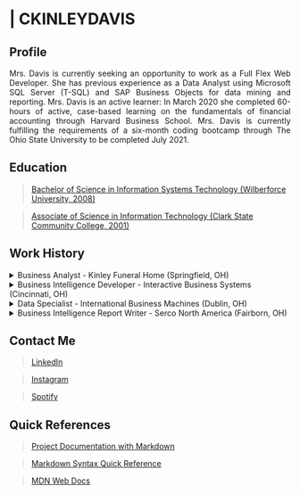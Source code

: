 # | CKINLEYDAVIS

## Profile

<p align="justify">Mrs. Davis is currently seeking an opportunity to work as a Full Flex Web Developer. She has previous experience as a Data Analyst using Microsoft SQL Server (T-SQL) and SAP Business Objects for data mining and reporting. Mrs. Davis is an active learner: In March 2020 she completed 60-hours of active, case-based learning on the fundamentals of financial accounting through Harvard Business School. Mrs. Davis is currently fulfilling the requirements of a six-month coding bootcamp through The Ohio State University to be completed July 2021.</p>

## Education

> [Bachelor of Science in Information Systems Technology (Wilberforce University, 2008)](#)

> [Associate of Science in Information Technology (Clark State Community College, 2001)](#)

## Work History

<details>
  <summary>
    Business Analyst - Kinley Funeral Home (Springfield, OH)
  </summary>

  <!-- 
  <ol start="1">
    <li>
      <p>
        <b><i>Troubleshooting and solved technical issues to support the directors in their day-to-day activities, including computer hardware issues, web development, application upgrades and integrations.</i></b>
      </p>
    </li>
  </ol> -->
</details>
<details>
  <summary>
    Business Intelligence Developer - Interactive Business Systems (Cincinnati, OH)
  </summary>
</details>
<details>
  <summary>
    Data Specialist - International Business Machines (Dublin, OH)
  </summary>
</details>
<details>
  <summary>
    Business Intelligence Report Writer - Serco North America (Fairborn, OH)
  </summary>
</details>

## Contact Me

> [LinkedIn](https://www.linkedin.com/in/ckinleydavis/)

> [Instagram](https://www.instagram.com/kinley2520/)

> [Spotify](https://open.spotify.com/user/1227450862?si=CRTlsI7JRuy0B2E7VxElRQ)

<!-- 
## Bibliography

<ol>
    <li>
        <p>E.Balagurusamy, <cite>Programming with JAVA: A Primer</cite>, 3rd edition, (2007)</p>
    </li>
    <li>
        <p>Reto Meier, <cite>Professional Android 4 Application Development</cite>, 3rd edition, (2012)</p>
    </li>
</ol> 
-->

## Quick References

> [Project Documentation with Markdown](https://www.mkdocs.org)

> [Markdown Syntax Quick Reference](https://www.markdownguide.org/cheat-sheet)

> [MDN Web Docs](https://developer.mozilla.org/en-US/)